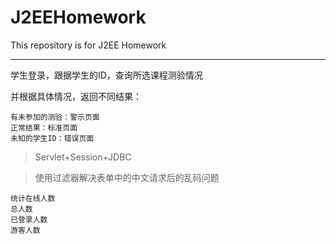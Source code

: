 # J2EEHomework
This repository is for J2EE Homework

---

学生登录，跟据学生的ID，查询所选课程测验情况

并根据具体情况，返回不同结果：

```
有未参加的测验：警示页面
正常结果：标准页面
未知的学生ID：错误页面
```

> Servlet+Session+JDBC

> 使用过滤器解决表单中的中文请求后的乱码问题

```
统计在线人数
总人数
已登录人数
游客人数
```